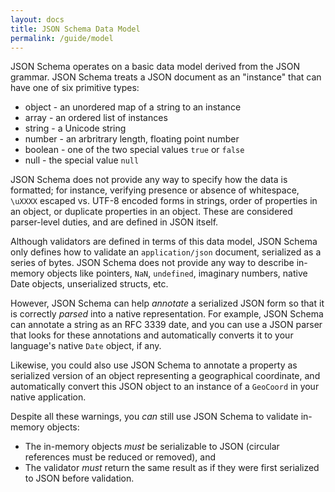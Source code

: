 ```yaml
---
layout: docs
title: JSON Schema Data Model
permalink: /guide/model
---
```



JSON Schema operates on a basic data model derived from the JSON grammar. JSON Schema treats a JSON document as an "instance" that can have one of six primitive types:

* object - an unordered map of a string to an instance
* array - an ordered list of instances
* string - a Unicode string
* number - an arbritrary length, floating point number
* boolean - one of the two special values `true` or `false`
* null - the special value `null`

JSON Schema does not provide any way to specify how the data is formatted; for instance, verifying presence or absence of whitespace, `\uXXXX` escaped vs. UTF-8 encoded forms in strings, order of properties in an object, or duplicate properties in an object. These are considered parser-level duties, and are defined in JSON itself.

Although validators are defined in terms of this data model, JSON Schema only defines how to validate an `application/json` document, serialized as a series of bytes. JSON Schema does not provide any way to describe in-memory objects like pointers, `NaN`, `undefined`, imaginary numbers, native Date objects, unserialized structs, etc.

However, JSON Schema can help _annotate_ a serialized JSON form so that it is correctly _parsed_ into a native representation. For example, JSON Schema can annotate a string as an RFC 3339 date, and you can use a JSON parser that looks for these annotations and automatically converts it to your language's native `Date` object, if any.

Likewise, you could also use JSON Schema to annotate a property as serialized version of an object representing a geographical coordinate, and automatically convert this JSON object to an instance of a `GeoCoord` in your native application.

Despite all these warnings, you _can_ still use JSON Schema to validate in-memory objects:

* The in-memory objects _must_ be serializable to JSON (circular references must be reduced or removed), and
* The validator _must_ return the same result as if they were first serialized to JSON before validation.
